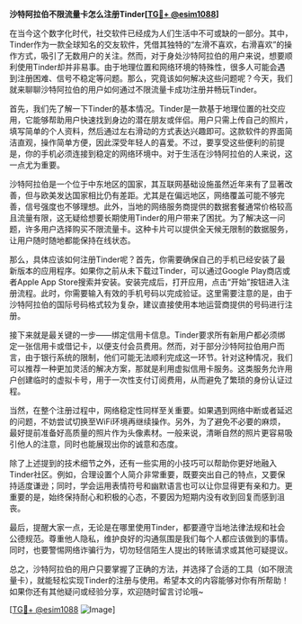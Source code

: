**沙特阿拉伯不限流量卡怎么注册Tinder[[TG💪+ @esim1088](https://t.me/s/esim1088)]**

在当今这个数字化时代，社交软件已经成为人们生活中不可或缺的一部分。其中，Tinder作为一款全球知名的交友软件，凭借其独特的“左滑不喜欢，右滑喜欢”的操作方式，吸引了无数用户的关注。然而，对于身处沙特阿拉伯的用户来说，想要顺利使用Tinder却并非易事。由于地理位置和网络环境的特殊性，很多人可能会遇到注册困难、信号不稳定等问题。那么，究竟该如何解决这些问题呢？今天，我们就来聊聊沙特阿拉伯的用户如何通过不限流量卡成功注册并畅玩Tinder。

首先，我们先了解一下Tinder的基本情况。Tinder是一款基于地理位置的社交应用，它能够帮助用户快速找到身边的潜在朋友或伴侣。用户只需上传自己的照片，填写简单的个人资料，然后通过左右滑动的方式表达兴趣即可。这款软件的界面简洁直观，操作简单方便，因此深受年轻人的喜爱。不过，要享受这些便利的前提是，你的手机必须连接到稳定的网络环境中。对于生活在沙特阿拉伯的人来说，这一点尤为重要。

沙特阿拉伯是一个位于中东地区的国家，其互联网基础设施虽然近年来有了显著改善，但与欧美发达国家相比仍有差距。尤其是在偏远地区，网络覆盖可能不够完善，信号强度也不够理想。此外，当地的网络服务商提供的数据套餐通常价格较高且流量有限，这无疑给想要长期使用Tinder的用户带来了困扰。为了解决这一问题，许多用户选择购买不限流量卡。这种卡片可以提供全天候无限制的数据服务，让用户随时随地都能保持在线状态。

那么，具体应该如何注册Tinder呢？首先，你需要确保自己的手机已经安装了最新版本的应用程序。如果你之前从未下载过Tinder，可以通过Google Play商店或者Apple App Store搜索并安装。安装完成后，打开应用，点击“开始”按钮进入注册流程。此时，你需要输入有效的手机号码以完成验证。这里需要注意的是，由于沙特阿拉伯的国际号码格式较为复杂，建议直接使用本地运营商提供的号码进行注册。

接下来就是最关键的一步——绑定信用卡信息。Tinder要求所有新用户都必须绑定一张信用卡或借记卡，以便支付会员费用。然而，对于部分沙特阿拉伯用户而言，由于银行系统的限制，他们可能无法顺利完成这一环节。针对这种情况，我们可以推荐一种更加灵活的解决方案，那就是利用虚拟信用卡服务。这类服务允许用户创建临时的虚拟卡号，用于一次性支付订阅费用，从而避免了繁琐的身份认证过程。

当然，在整个注册过程中，网络稳定性同样至关重要。如果遇到网络中断或者延迟的问题，不妨尝试切换至WiFi环境再继续操作。另外，为了避免不必要的麻烦，最好提前准备好高质量的照片作为头像素材。一般来说，清晰自然的照片更容易吸引他人的注意，同时也能展现出你的诚意和态度。

除了上述提到的技术细节之外，还有一些实用的小技巧可以帮助你更好地融入Tinder社区。例如，合理设置个人简介非常重要，既要突出自己的特点，又要保持适度谦逊；同时，学会运用表情符号和幽默语言也可以让你显得更有亲和力。更重要的是，始终保持耐心和积极的心态，不要因为短期内没有收到回复而感到沮丧。

最后，提醒大家一点，无论是在哪里使用Tinder，都要遵守当地法律法规和社会公德规范。尊重他人隐私，维护良好的沟通氛围是我们每个人都应该做到的事情。同时，也要警惕网络诈骗行为，切勿轻信陌生人提出的转账请求或其他可疑提议。

总之，沙特阿拉伯的用户只要掌握了正确的方法，并选择了合适的工具（如不限流量卡），就能轻松实现Tinder的注册与使用。希望本文的内容能够对你有所帮助！如果你还有其他疑问或经验分享，欢迎随时留言讨论哦~

[[TG💪+ @esim1088](https://t.me/s/esim1088) ![Image](https://i.postimg.cc/4NQfJmqS/Snipaste-2025-05-13-00-14-12.png)]